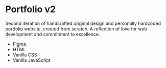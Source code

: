 # Portfolio v2

Second iteration of handcrafted original design and personally hardcoded portfolio website, created from scratch. A reflection of love for web development and commitment to excellence. 

 <ul>
        <li>Figma</li>
        <li>HTML</li>
        <li>Vanilla CSS</li>
        <li>Vanilla JavaScript</li>
      </ul>
